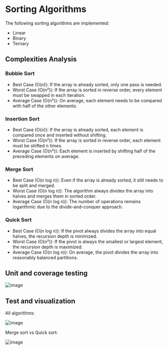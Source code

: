 # Sorting Algorithms
The following sorting algorithms are implemented:
+ Linear
+ Binary
+ Ternary

## Complexities Analysis

### Bubble Sort
+ Best Case (O(n)): If the array is already sorted, only one pass is needed.
+ Worst Case (O(n²)): If the array is sorted in reverse order, every element must be swapped in each iteration.
+ Average Case (O(n²)): On average, each element needs to be compared with half of the other elements.

### Insertion Sort
+ Best Case (O(n)): If the array is already sorted, each element is compared once and inserted without shifting.
+ Worst Case (O(n²)): If the array is sorted in reverse order, each element must be shifted n times.
+ Average Case (O(n²)): Each element is inserted by shifting half of the preceding elements on average.

### Merge Sort
+ Best Case (O(n log n)): Even if the array is already sorted, it still needs to be split and merged.
+ Worst Case (O(n log n)): The algorithm always divides the array into halves and merges them in sorted order.
+ Average Case (O(n log n)): The number of operations remains logarithmic due to the divide-and-conquer approach. 

### Quick Sort
+ Best Case (O(n log n)): If the pivot always divides the array into equal halves, the recursion depth is minimized.
+ Worst Case (O(n²)): If the pivot is always the smallest or largest element, the recursion depth is maximized.
+ Average Case (O(n log n)): On average, the pivot divides the array into reasonably balanced partitions.

## Unit and coverage testing


![image](https://github.com/user-attachments/assets/555c6e51-de0e-44fe-87ba-9eeea8dff89b)


## Test and visualization


All algorithms: 


![image](https://github.com/user-attachments/assets/fac7ddf6-a785-4dec-a101-1de56677aafc)


Merge sort vs Quick sort:


![image](https://github.com/user-attachments/assets/97cc1754-1104-4a2a-b219-27fb1dac507f)

